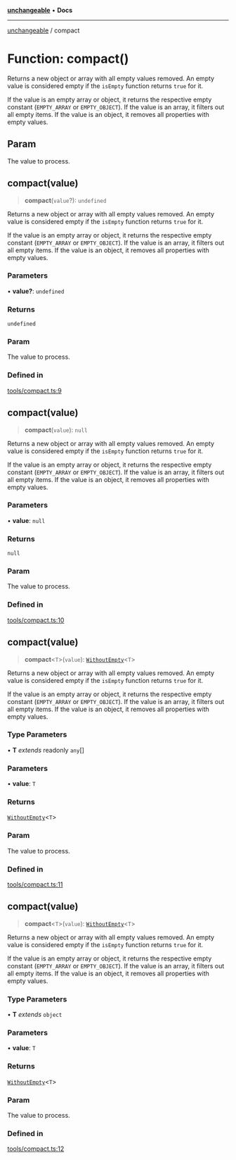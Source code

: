 [**unchangeable**](../README.md) • **Docs**

***

[unchangeable](../README.md) / compact

# Function: compact()

Returns a new object or array with all empty values removed.
An empty value is considered empty if the `isEmpty` function returns `true` for it.

If the value is an empty array or object, it returns the respective empty constant (`EMPTY_ARRAY` or `EMPTY_OBJECT`).
If the value is an array, it filters out all empty items.
If the value is an object, it removes all properties with empty values.

## Param

The value to process.

## compact(value)

> **compact**(`value`?): `undefined`

Returns a new object or array with all empty values removed.
An empty value is considered empty if the `isEmpty` function returns `true` for it.

If the value is an empty array or object, it returns the respective empty constant (`EMPTY_ARRAY` or `EMPTY_OBJECT`).
If the value is an array, it filters out all empty items.
If the value is an object, it removes all properties with empty values.

### Parameters

• **value?**: `undefined`

### Returns

`undefined`

### Param

The value to process.

### Defined in

[tools/compact.ts:9](https://github.com/nevoland/unchangeable/blob/dd3492fb78b3ab9733f94ad51551bd591389c2c3/lib/tools/compact.ts#L9)

## compact(value)

> **compact**(`value`): `null`

Returns a new object or array with all empty values removed.
An empty value is considered empty if the `isEmpty` function returns `true` for it.

If the value is an empty array or object, it returns the respective empty constant (`EMPTY_ARRAY` or `EMPTY_OBJECT`).
If the value is an array, it filters out all empty items.
If the value is an object, it removes all properties with empty values.

### Parameters

• **value**: `null`

### Returns

`null`

### Param

The value to process.

### Defined in

[tools/compact.ts:10](https://github.com/nevoland/unchangeable/blob/dd3492fb78b3ab9733f94ad51551bd591389c2c3/lib/tools/compact.ts#L10)

## compact(value)

> **compact**\<`T`\>(`value`): [`WithoutEmpty`](../type-aliases/WithoutEmpty.md)\<`T`\>

Returns a new object or array with all empty values removed.
An empty value is considered empty if the `isEmpty` function returns `true` for it.

If the value is an empty array or object, it returns the respective empty constant (`EMPTY_ARRAY` or `EMPTY_OBJECT`).
If the value is an array, it filters out all empty items.
If the value is an object, it removes all properties with empty values.

### Type Parameters

• **T** *extends* readonly `any`[]

### Parameters

• **value**: `T`

### Returns

[`WithoutEmpty`](../type-aliases/WithoutEmpty.md)\<`T`\>

### Param

The value to process.

### Defined in

[tools/compact.ts:11](https://github.com/nevoland/unchangeable/blob/dd3492fb78b3ab9733f94ad51551bd591389c2c3/lib/tools/compact.ts#L11)

## compact(value)

> **compact**\<`T`\>(`value`): [`WithoutEmpty`](../type-aliases/WithoutEmpty.md)\<`T`\>

Returns a new object or array with all empty values removed.
An empty value is considered empty if the `isEmpty` function returns `true` for it.

If the value is an empty array or object, it returns the respective empty constant (`EMPTY_ARRAY` or `EMPTY_OBJECT`).
If the value is an array, it filters out all empty items.
If the value is an object, it removes all properties with empty values.

### Type Parameters

• **T** *extends* `object`

### Parameters

• **value**: `T`

### Returns

[`WithoutEmpty`](../type-aliases/WithoutEmpty.md)\<`T`\>

### Param

The value to process.

### Defined in

[tools/compact.ts:12](https://github.com/nevoland/unchangeable/blob/dd3492fb78b3ab9733f94ad51551bd591389c2c3/lib/tools/compact.ts#L12)
